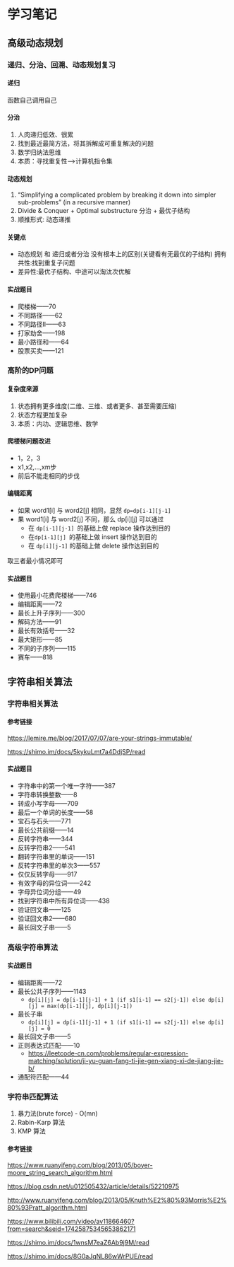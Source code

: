 # 学习笔记

## 高级动态规划

### 递归、分治、回溯、动态规划复习

#### 递归

函数自己调用自己

#### 分治

1. 人肉递归低效、很累
2. 找到最近最简方法，将其拆解成可重复解决的问题
3. 数学归纳法思维
4. 本质：寻找重复性——>计算机指令集

#### 动态规划

1. “Simplifying a complicated problem by breaking it down into simpler sub-problems”
    (in a recursive manner)
2. Divide & Conquer + Optimal substructure 分治 + 最优子结构
3. 顺推形式: 动态递推

####  关键点

- 动态规划 和 递归或者分治 没有根本上的区别(关键看有无最优的子结构) 拥有共性:找到重复子问题
- 差异性:最优子结构、中途可以淘汰次优解

#### 实战题目

- 爬楼梯——70
- 不同路径——62
- 不同路径II——63
- 打家劫舍——198
- 最小路径和——64
- 股票买卖——121

### 高阶的DP问题

#### 复杂度来源

1. 状态拥有更多维度(二维、三维、或者更多、甚至需要压缩)
2. 状态方程更加复杂
3. 本质：内功、逻辑思维、数学

#### 爬楼梯问题改进

- 1，2，3
- x1,x2,...,xm步
- 前后不能走相同的步伐

#### 编辑距离

- 如果 word1[i] 与 word2[j] 相同，显然 `dp=dp[i-1][j-1]`
- 果 word1[i] 与 word2[j] 不同，那么 dp[i][j] 可以通过 
  - 在 `dp[i-1][j-1] `的基础上做 replace 操作达到目的 
  - 在`dp[i-1][j] `的基础上做 insert 操作达到目的
  - 在 `dp[i][j-1]` 的基础上做 delete 操作达到目的

取三者最小情况即可

#### 实战题目

- 使用最小花费爬楼梯——746
- 编辑距离——72
- 最长上升子序列——300
- 解码方法——91
- 最长有效括号——32
- 最大矩形——85
- 不同的子序列——115
- 赛车——818

## 字符串相关算法

### 字符串相关算法

#### 参考链接

https://lemire.me/blog/2017/07/07/are-your-strings-immutable/

https://shimo.im/docs/5kykuLmt7a4DdjSP/read

#### 实战题目

- 字符串中的第一个唯一字符——387
- 字符串转换整数——8
- 转成小写字母——709
- 最后一个单词的长度——58
- 宝石与石头——771
- 最长公共前缀——14
- 反转字符串——344
- 反转字符串2——541
- 翻转字符串里的单词——151
- 反转字符串里的单次3——557
- 仅仅反转字母——917
- 有效字母的异位词——242
- 字母异位词分组——49
- 找到字符串中所有异位词——438
- 验证回文串——125
- 验证回文串2——680
- 最长回文子串——5

### 高级字符串算法

#### 实战题目

- 编辑距离——72
- 最长公共子序列——1143
  - `dp[i][j] = dp[i-1][j-1] + 1 (if s1[i-1] == s2[j-1]) else dp[i][j] = max(dp[i-1][j], dp[i][j-1])`
- 最长子串
  - `dp[i][j] = dp[i-1][j-1] + 1 (if s1[i-1] == s2[j-1]) else dp[i][j] = 0`
- 最长回文子串——5
- 正则表达式匹配——10
  - https://leetcode-cn.com/problems/regular-expression-matching/solution/ji-yu-guan-fang-ti-jie-gen-xiang-xi-de-jiang-jie-b/
- 通配符匹配——44

### 字符串匹配算法

1. 暴力法(brute force) - O(mn)
2. Rabin-Karp 算法
3. KMP 算法

#### 参考链接

https://www.ruanyifeng.com/blog/2013/05/boyer-moore_string_search_algorithm.html

https://blog.csdn.net/u012505432/article/details/52210975

http://www.ruanyifeng.com/blog/2013/05/Knuth%E2%80%93Morris%E2%80%93Pratt_algorithm.html

https://www.bilibili.com/video/av11866460?from=search&seid=17425875345653862171

https://shimo.im/docs/1wnsM7eaZ6Ab9j9M/read

https://shimo.im/docs/8G0aJqNL86wWrPUE/read
